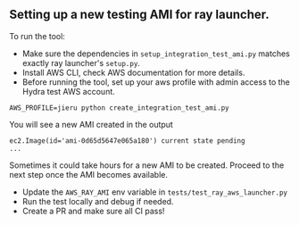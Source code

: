 ## Setting up a new testing AMI for ray launcher.

To run the tool:

- Make sure the dependencies in `setup_integration_test_ami.py` matches exactly ray launcher's `setup.py`.
- Install AWS CLI, check AWS documentation for more details.
- Before running the tool, set up your aws profile with admin access to the Hydra test AWS account.
```
AWS_PROFILE=jieru python create_integration_test_ami.py
```
You will see a new AMI created in the output
```commandline
ec2.Image(id='ami-0d65d5647e065a180') current state pending
...
```
Sometimes it could take hours for a new AMI to be created. Proceed to the next step once the 
AMI becomes available.

- Update the `AWS_RAY_AMI` env variable in `tests/test_ray_aws_launcher.py`
- Run the test locally and debug if needed.
- Create a PR and make sure all CI pass!
